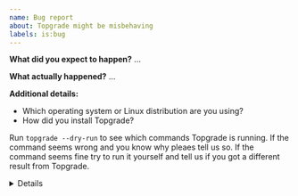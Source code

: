 ```yaml
---
name: Bug report
about: Topgrade might be misbehaving
labels: is:bug
---
```


**What did you expect to happen?**
...


**What actually happened?**
...


**Additional details:**
- Which operating system or Linux distribution are you using?
- How did you install Topgrade?

Run `topgrade --dry-run` to see which commands Topgrade is running. If the command seems wrong and you know why pleaes tell us so.
If the command seems fine try to run it yourself and tell us if you got a different result from Topgrade.

<details><pre>
Paste the output of `topgrade -v`
</pre></details>
